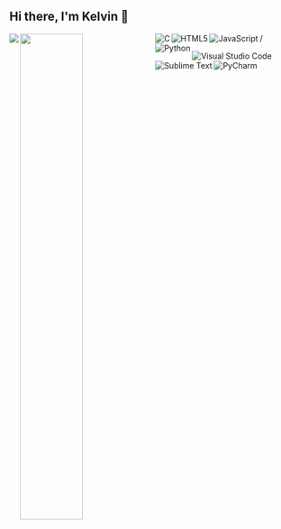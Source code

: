 ## Hi there, I'm Kelvin 👋

<img align="left" src="https://github-readme-stats.vercel.app/api?username=Avwerosuo25&show_icons=true&theme=radical" />

<img align="left" width="47%" src="https://github-readme-stats.vercel.app/api/top-langs/?username=Avwerosuo25&layout=compact" />

<img align="left" alt="C" src="https://img.shields.io/badge/c-%2300599C.svg?style=for-the-badge&logo=c&logoColor=white" />

<img align="left" alt="HTML5" src="https://img.shields.io/badge/html5-%23E34F26.svg?style=for-the-badge&logo=html5&logoColor=white" />

<img align="left" alt="JavaScript" src="https://img.shields.io/badge/javascript-%23323330.svg?style=for-the-badge&logo=javascript&logoColor=%23F7DF1E" />

<img align="left" alt="Python" src="https://img.shields.io/badge/python-3670A0?style=for-the-badge&logo=python&logoColor=ffdd54" /> /

<img align="left" alt="Visual Studio Code" src="https://img.shields.io/badge/Visual%20Studio%20Code-0078d7.svg?style=for-the-badge&logo=visual-studio-code&logoColor=white" />

<img align="left" alt="Sublime Text" src="https://img.shields.io/badge/sublime_text-%23575757.svg?style=for-the-badge&logo=sublime-text&logoColor=important" />

<img align="left" alt="PyCharm" src="https://img.shields.io/badge/pycharm-143?style=for-the-badge&logo=pycharm&logoColor=black&color=black&labelColor=green" />

